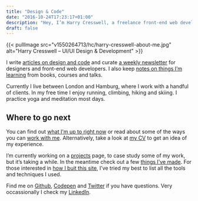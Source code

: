 ```yaml
---
title: "Design & Code"
date: "2016-10-24T17:23:17+01:00"
description: "Hey, I’m Harry Cresswell, a freelance front-end web developer and UX/UI designer from London, England."
draft: false
---
```


{{< pullImage src="v1550264713/hc/harry-cresswell-about-me.jpg" alt="Harry Cresswell – UI/UI Design & Development" >}}

I write [articles on design and code](/articles/) and curate [a weekly newsletter](/newsletter/) for designers and front-end web developers. I also keep [notes on things I’m learning](/notes/) from books, courses and talks.

Currently I live between London and Hamburg, where I work with a handful of clients. In my free time I enjoy running, climbing, hiking and skiing. I practice yoga and meditation most days.

## Where to go next

You can find out [what I'm up to right now](/now/) or read about some of the ways you can [work with me](/how/). Alternatively, take a look at [my CV](pdf/harry-cresswell-cv-feb-20.pdf) to get an idea of my experience.

I’m currently working on a [projects](/projects/) page, to case study some of my work, but it’s taking a while. In the meantime check out a few [things I’ve made](/things/). For those interested in [how I buit this site](/build/), I’ve tried my best to list all the tools and techniques I used.

Find me on [Github](https://github.com/harrycresswell), [Codepen](https://codepen.io/harrycresswell) and [Twitter](https://twitter.com/harrycresswell) if you have questions. Very occassionally I check my [LinkedIn](https://uk.linkedin.com/in/harrycresswell).
